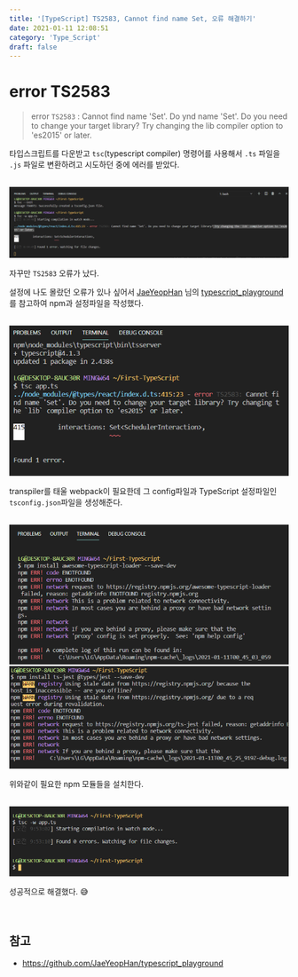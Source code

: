 ```yaml
---
title: '[TypeScript] TS2583, Cannot find name Set, 오류 해결하기'
date: 2021-01-11 12:08:51
category: 'Type_Script'
draft: false
---
```


# error TS2583

> error `TS2583` : Cannot find name 'Set'. Do ynd name 'Set'. Do you need to change your target library? Try changing the lib compiler option to 'es2015' or later.

타입스크립트를 다운받고 `tsc`(typescript compiler) 명령어를 사용해서 `.ts` 파일을 `.js` 파일로 변환하려고 시도하던 중에 에러를 받았다.
<br/>
<br/>

![](./images/typescript_error_TS2583.png)

자꾸만 `TS2583` 오류가 났다.
<br/>

설정에 나도 몰랐던 오류가 있나 싶어서 [JaeYeopHan](https://jbee.io/) 님의 [typescript_playground](https://github.com/JaeYeopHan/typescript_playground)를 참고하여 npm과 설정파일을 작성했다.
<br/>
<br/>

![](./images/typescript_error_answer_1-1.png)

transpiler를 태울 webpack이 필요한데 그 config파일과 TypeScript 설정파일인 `tsconfig.json`파일을 생성해준다.
<br/>
<br/>

![](./images/typescript_error_answer_2.png)
![](./images/typescript_error_answer_4.png)
<br/>

위와같이 필요한 npm 모듈들을 설치한다.
<br/>
<br/>

![](./images/typescript_error_TS2583_solved.png)
<br/>

성공적으로 해결했다. &#128517;
<br/>
<br/>
<br/>

## 참고

- https://github.com/JaeYeopHan/typescript_playground
